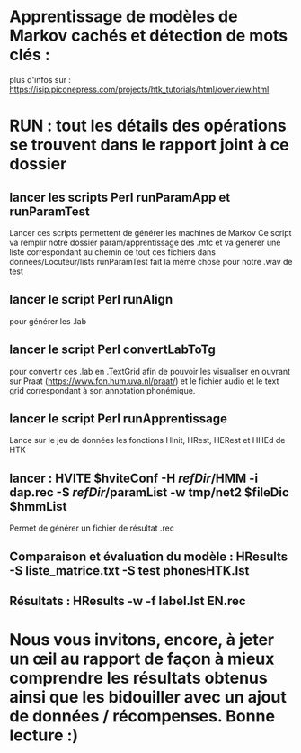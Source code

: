 # Apprentissage de modèles de Markov cachés et détection de mots clés :

plus d'infos sur : https://isip.piconepress.com/projects/htk_tutorials/html/overview.html

# RUN : tout les détails des opérations se trouvent dans le rapport joint à ce dossier

## lancer les scripts Perl runParamApp et runParamTest
Lancer ces scripts permettent de générer les machines de Markov
Ce script va remplir notre dossier param/apprentissage des .mfc et va générer une liste correspondant au chemin de tout ces fichiers dans donnees/Locuteur/lists
runParamTest fait la même chose pour notre .wav de test

## lancer le script Perl runAlign 
pour générer les .lab

## lancer le script Perl convertLabToTg
pour convertir ces .lab en .TextGrid afin de pouvoir les visualiser en ouvrant sur Praat (https://www.fon.hum.uva.nl/praat/) et le fichier audio et le text grid correspondant à son annotation phonémique.

## lancer le script Perl runApprentissage
Lance sur le jeu de données les fonctions HInit, HRest, HERest et HHEd de HTK

## lancer : HVITE $hviteConf -H $refDir/$HMM -i dap.rec -S $refDir/$paramList -w tmp/net2 $fileDic $hmmList
Permet de générer un fichier de résultat .rec

## Comparaison et évaluation du modèle : HResults -S liste_matrice.txt -S test phonesHTK.lst

## Résultats : HResults -w -f label.lst EN.rec

# Nous vous invitons, encore, à jeter un œil au rapport de façon à mieux comprendre les résultats obtenus ainsi que les bidouiller avec un ajout de données / récompenses. Bonne lecture :)
